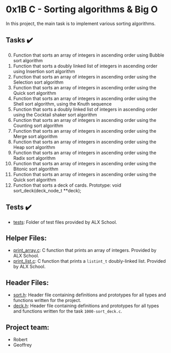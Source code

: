 # 0x1B C - Sorting algorithms & Big O

In this project, the main task is to implement various sorting algorithms.

## Tasks :heavy_check_mark:
0. Function that sorts an array of integers in ascending order using Bubble sort algorithm
1. Function that sorts a doubly linked list of integers in ascending order using Insertion sort algorithm
2. Function that sorts an array of integers in ascending order using the Selection sort algorithm
3. Function that sorts an array of integers in ascending order using the Quick sort algorithm
4. Function that sorts an array of integers in ascending order using the Shell sort algorithm, using the Knuth sequence
5. Function that sorts a doubly linked list of integers in ascending order using the Cocktail shaker sort algorithm
6. Function that sorts an array of integers in ascending order using the Counting sort algorithm
7. Function that sorts an array of integers in ascending order using the Merge sort algorithm
8. Function that sorts an array of integers in ascending order using the Heap sort algorithm
9. Function that sorts an array of integers in ascending order using the Radix sort algorithm
10. Function that sorts an array of integers in ascending order using the Bitonic sort algorithm
11. Function that sorts an array of integers in ascending order using the Quick sort algorithm
12. Function that sorts a deck of cards. Prototype: void sort_deck(deck_node_t **deck);

## Tests :heavy_check_mark:
* [tests](./tests): Folder of test files provided by ALX School.

## Helper Files:
* [print_array.c](./print_array.c): C function that prints an array of
integers. Provided by ALX School.
* [print_list.c](./print_list.c): C function that prints a `listint_t`
doubly-linked list. Provided by ALX School.

## Header Files:
* [sort.h](./sort.h): Header file containing definitions and prototypes for
all types and functions written for the project.
* [deck.h](./deck.h): Header file containing definitions and prototypes for all types
and functions written for the task `1000-sort_deck.c`.

## Project team:

- Robert
- Geoffrey
